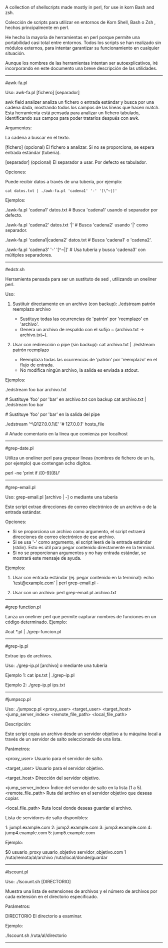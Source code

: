 A collection of shellscripts made mostly in perl, for use in korn Bash and zsh.

Colección de scripts para utilizar en entornos de Korn Shell, Bash o Zsh , hechos principalmente en perl.

He hecho la mayoría de herramientas en perl porque permite una portabilidad casi total entre entornos. Todos los scripts se han realizado sin módulos externos, para intentar garantizar su funcionamiento en cualquier situación.

Aunque los nombres de las herramientas intentan ser autoexplicativos, iré incorporando en este documento una breve descripción de las utilidades.

___ 
#awk-fa.pl

Uso: awk-fa.pl <cadena> [fichero] [separador]

awk field analizer analiza un fichero o entrada estándar y busca por una cadena dada, mostrando todos los campos de las líneas que hacen match.
Esta herramienta está pensada para analizar un fichero tabulado, identificando sus campos para poder tratarlos después con awk.

Argumentos:

  <cadena>     La cadena a buscar en el texto.
  
  [fichero]    (opcional) El fichero a analizar. Si no se proporciona, se espera entrada estándar (tubería).
  
  [separador]  (opcional) El separador a usar. Por defecto es tabulador.

Opciones:

  Puede recibir datos a través de una tubería, por ejemplo:
  
    cat datos.txt | ./awk-fa.pl 'cadena1' '-' '[\^~|]'

Ejemplos:

  ./awk-fa.pl 'cadena1' datos.txt                  # Busca 'cadena1' usando el separador por defecto.
  
  ./awk-fa.pl 'cadena2' datos.txt '|'               # Busca 'cadena2' usando '|' como separador.
  
  ./awk-fa.pl 'cadena1|cadena2' datos.txt           # Busca 'cadena1' o 'cadena2'.
  
  ./awk-fa.pl 'cadena3' '-' '[\^~|]'               # Usa tubería y busca 'cadena3' con múltiples separadores.

  ___

  \#edstr.sh
  
  Herramienta pensada para ser un sustituto de sed , utilizando un oneliner perl.
  
  Uso:
  
  1. Sustituir directamente en un archivo (con backup):
     ./edstream patrón reemplazo archivo
     - Sustituye todas las ocurrencias de 'patrón' por 'reemplazo' en 'archivo'.
     - Genera un archivo de respaldo con el sufijo ~ (archivo.txt -> archivo.txt~).

  3. Usar con redirección o pipe (sin backup):
     cat archivo.txt | ./edstream patrón reemplazo
     - Reemplaza todas las ocurrencias de 'patrón' por 'reemplazo' en el flujo de entrada.
     - No modifica ningún archivo, la salida es enviada a stdout.

Ejemplos:

  ./edstream foo bar archivo.txt     
  
  \# Sustituye 'foo' por 'bar' en archivo.txt con backup
  cat archivo.txt | ./edstream foo bar
  
  \# Sustituye 'foo' por 'bar' en la salida del pipe
  
./edstream '^\Q127.0.0.1\E' '# 127.0.0.1' hosts_file  

\# Añade comentario en la línea que comienza por localhost

---

\#grep-date.pl

Utiliza un oneliner perl para grepear líneas (nombres de fichero de un ls, por ejemplo) que contengan ocho dígitos. 

perl -ne 'print if /[0-9]{8}/'

---

\#grep-email.pl

Uso: grep-email.pl [archivo | -] o mediante una tubería

Este script extrae direcciones de correo electrónico de un archivo o de la entrada estándar.

Opciones:

  - Si se proporciona un archivo como argumento, el script extraerá direcciones de correo electrónico de ese archivo.
  - Si se usa '-' como argumento, el script leerá de la entrada estándar (stdin). Esto es útil para pegar contenido directamente en la terminal.
  - Si no se proporcionan argumentos y no hay entrada estándar, se mostrará este mensaje de ayuda.

Ejemplos:

  1. Usar con entrada estándar (ej. pegar contenido en la terminal):
     echo 'test@example.com' | perl grep-email.pl -

  2. Usar con un archivo:
     perl grep-email.pl archivo.txt
     
___

\#grep function.pl

Lanza un oneliner perl que permite capturar nombres de funciones en un código determinado.
Ejemplo:

#cat *.pl | ./grep-funcion.pl

___

\#grep-ip.pl

Extrae ips de archivos.

Uso: ./grep-ip.pl [archivo] o mediante una tubería

Ejemplo 1: cat ips.txt | ./grep-ip.pl

Ejemplo 2: ./grep-ip.pl ips.txt

___

\#jumpscp.pl

Uso: ./jumpscp.pl <proxy_user> <target_user> <target_host> <jump_server_index> <remote_file_path> <local_file_path>

Descripción:

Este script copia un archivo desde un servidor objetivo a tu máquina local a través de un servidor de salto seleccionado de una lista.

Parámetros:

  <proxy_user>      Usuario para el servidor de salto.
  
  <target_user>     Usuario para el servidor objetivo.
  
  <target_host>     Dirección del servidor objetivo.
  
  <jump_server_index>  Índice del servidor de salto en la lista (1 a 5).
  <remote_file_path>  Ruta del archivo en el servidor objetivo que deseas copiar.
  
  <local_file_path>   Ruta local donde deseas guardar el archivo.

Lista de servidores de salto disponibles:

  1: jump1.example.com
  2: jump2.example.com
  3: jump3.example.com
  4: jump4.example.com
  5: jump5.example.com

Ejemplo:

  $0 usuario_proxy usuario_objetivo servidor_objetivo.com 1 /ruta/remota/al/archivo /ruta/local/donde/guardar

___

\#lscount.pl

Uso: ./lscount.sh [DIRECTORIO]

Muestra una lista de extensiones de archivos y el número de archivos por cada extensión en el directorio especificado.

Parámetros:

  DIRECTORIO  El directorio a examinar.

Ejemplo:

  ./lscount.sh /ruta/al/directorio


___
